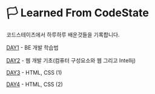 # 🏳 Learned From CodeState 

코드스테이츠에서 하루하루 배운것들을 기록합니다.

[DAY1](https://github.com/Shaa-code/Today-I-Learned/blob/main/DAY1.md) - BE 개발 학습법

[DAY2](https://github.com/Shaa-code/Today-I-Learned/blob/main/DAY2.md) - 웹 개발 기초(컴퓨터 구성요소와 웹 그리고 Intellij)

[DAY3](https://github.com/Shaa-code/Today-I-Learned/blob/main/DAY3.md) - HTML, CSS (1)

[DAY4](https://github.com/Shaa-code/Today-I-Learned/blob/main/DAY4.md) - HTML, CSS (2)
